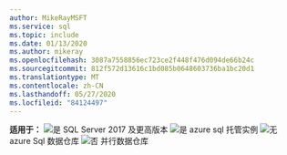 ```yaml
---
author: MikeRayMSFT
ms.service: sql
ms.topic: include
ms.date: 01/13/2020
ms.author: mikeray
ms.openlocfilehash: 3087a7558856ec723ce2f448f476d094de66b24c
ms.sourcegitcommit: 812f572d13616c1bd085b0648603736ba1bc20d1
ms.translationtype: MT
ms.contentlocale: zh-CN
ms.lasthandoff: 05/27/2020
ms.locfileid: "84124497"
---
```

<Token>**适用于：** ![是 ](media/yes-icon.png) SQL Server 2017 及更高版本 ![ 是 ](media/yes-icon.png) azure sql 托管实例 ![ 无 ](media/no-icon.png) azure Sql 数据仓库 ![ 否 ](media/no-icon.png) 并行数据仓库</Token>

